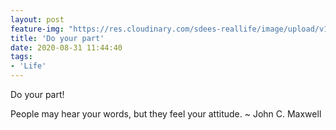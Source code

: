 ```yaml
---
layout: post
feature-img: "https://res.cloudinary.com/sdees-reallife/image/upload/v1555658919/sample_feature_img.png"
title: 'Do your part'
date: 2020-08-31 11:44:40
tags:
- 'Life'
---
```

Do your part!

<i class="fa fa-child" style="color:plum"></i>

People may hear your words, but they feel your attitude. ~ John C. Maxwell
